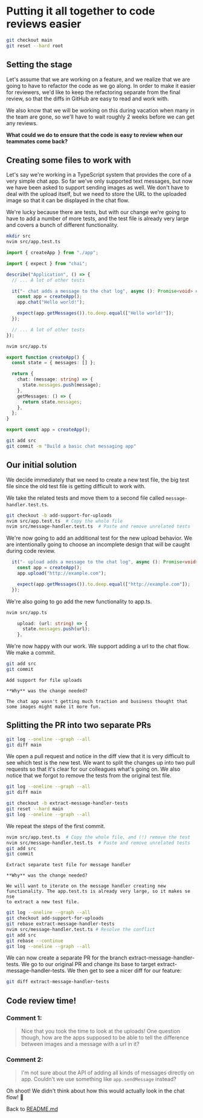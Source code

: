 # Putting it all together to code reviews easier

```sh
git checkout main
git reset --hard root
```

## Setting the stage

Let's assume that we are working on a feature, and we realize that we are going
to have to refactor the code as we go along. In order to make it easier for
reviewers, we'd like to keep the refactoring separate from the final review, so
that the diffs in GitHub are easy to read and work with.

We also know that we will be working on this during vacation when many in the
team are gone, so we'll have to wait roughly 2 weeks before we can get any
reviews.

**What could we do to ensure that the code is easy to review when our teammates
come back?**

## Creating some files to work with

Let's say we're working in a TypeScript system that provides the core of a very
simple chat app. So far we've only supported text messages, but now we have been
asked to support sending images as well. We don't have to deal with the upload
itself, but we need to store the URL to the uploaded image so that it can be
displayed in the chat flow. 

We're lucky because there are tests, but with our change we're going to have to
add a number of more tests, and the test file is already very large and covers
a bunch of different functionality.

```sh
mkdir src
nvim src/app.test.ts
```

```typescript
import { createApp } from "./app";

import { expect } from "chai";

describe("Application", () => {
  // ... A lot of other tests

  it("- chat adds a message to the chat log", async (): Promise<void> => {
    const app = createApp();
    app.chat("Hello world!");

    expect(app.getMessages()).to.deep.equal(["Hello world!"]);
  });

  // ... A lot of other tests
});
```

```sh
nvim src/app.ts
```

```typescript
export function createApp() {
  const state = { messages: [] };

  return {
    chat: (message: string) => {
      state.messages.push(message);
    },
    getMessages: () => {
      return state.messages;
    },
  };
}

export const app = createApp();
```

```sh
git add src
git commit -m "Build a basic chat messaging app"
```

## Our initial solution

We decide immediately that we need to create a new test file, the big test file
since the old test file is getting difficult to work with.

We take the related tests and move them to a second file called
`message-handler.test.ts`.

```sh
git checkout -b add-support-for-uploads
nvim src/app.test.ts  # Copy the whole file
nvim src/message-handler.test.ts  # Paste and remove unrelated tests
```

We're now going to add an additional test for the new upload behavior. We are
intentionally going to choose an incomplete design that will be caught during
code review.

```typescript
  it("- upload adds a message to the chat log", async (): Promise<void> => {
    const app = createApp();
    app.upload("http://example.com");

    expect(app.getMessages()).to.deep.equal(["http://example.com"]);
  });
```

We're also going to go add the new functionality to app.ts.

```sh
nvim src/app.ts
```

```typescript
    upload: (url: string) => {
      state.messages.push(url);
    },
```

We're now happy with our work. We support adding a url to the chat flow. We make
a commit.

```sh
git add src
git commit
```

```gitcommit
Add support for file uploads

**Why** was the change needed?

The chat app wasn't getting much traction and business thought that some images might make it more fun.
```

## Splitting the PR into two separate PRs

```sh
git log --oneline --graph --all
git diff main
```

We open a pull request and notice in the diff view that it is very difficult to
see which test is the new test. We want to split the changes up into two pull
requests so that it's clear for our colleagues what's going on. We also notice
that we forgot to remove the tests from the original test file.

```sh
git log --oneline --graph --all
git diff main
```

```sh
git checkout -b extract-message-handler-tests
git reset --hard main
git log --oneline --graph --all
```

We repeat the steps of the first commit.

```sh
nvim src/app.test.ts  # Copy the whole file, and (!) remove the test
nvim src/message-handler.test.ts  # Paste and remove unrelated tests
git add src
git commit
```

```gitcommit
Extract separate test file for message handler

**Why** was the change needed?

We will want to iterate on the message handler creating new
functionality. The app.test.ts is already very large, so it makes se
nse
to extract a new test file.
```

```sh
git log --oneline --graph --all
git checkout add-support-for-uploads
git rebase extract-message-handler-tests
nvim src/message-handler.test.ts # Resolve the conflict
git add src
git rebase --continue
git log --oneline --graph --all
```

We can now create a separate PR for the branch extract-message-handler-tests. We
go to our original PR and change its base to target
extract-message-handler-tests. We then get to see a nicer diff for our feature:

```sh
git diff extract-message-handler-tests
```

## Code review time!

### Comment 1: 

> Nice that you took the time to look at the uploads! One question though, how
> are the apps supposed to be able to tell the difference between images and
> a message with a url in it?

### Comment 2:

> I'm not sure about the API of adding all kinds of messages directly on app.
> Couldn't we use something like `app.sendMessage` instead? 

Oh shoot! We didn't think about how this would actually look in the chat flow! 🙈 

Back to [README.md](README.md)
